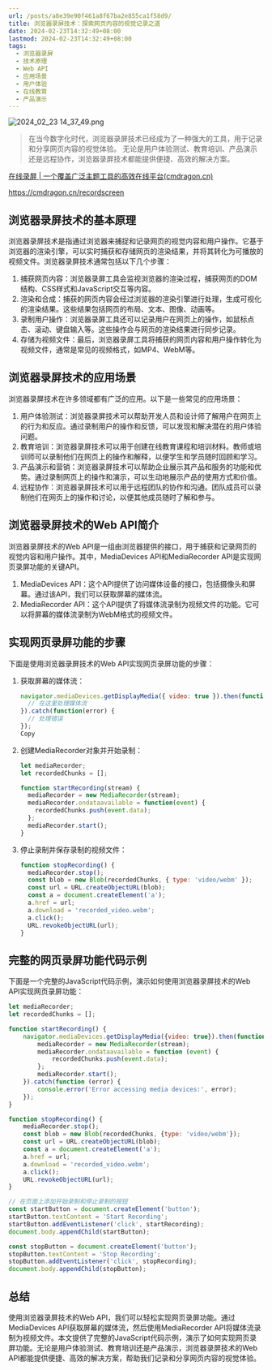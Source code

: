 ```yaml
---
url: /posts/a8e39e90f461a8f67ba2e855ca1f58d9/
title: 浏览器录屏技术：探索网页内容的视觉记录之道
date: 2024-02-23T14:32:49+08:00
lastmod: 2024-02-23T14:32:49+08:00
tags:
  - 浏览器录屏
  - 技术原理
  - Web API
  - 应用场景
  - 用户体验
  - 在线教育
  - 产品演示
---
```


<img src="https://static.cmdragon.cn/blog/images/2024_02_23 14_37_49.png@blog" title="2024_02_23 14_37_49.png" alt="2024_02_23 14_37_49.png"/>

> 在当今数字化时代，浏览器录屏技术已经成为了一种强大的工具，用于记录和分享网页内容的视觉体验。
> 无论是用户体验测试、教育培训、产品演示还是远程协作，浏览器录屏技术都能提供便捷、高效的解决方案。

[在线录屏 | 一个覆盖广泛主题工具的高效在线平台(cmdragon.cn)](https://cmdragon.cn/recordscreen)

https://cmdragon.cn/recordscreen

## 浏览器录屏技术的基本原理

浏览器录屏技术是指通过浏览器来捕捉和记录网页的视觉内容和用户操作。它基于浏览器的渲染引擎，可以实时捕获和存储网页的渲染结果，并将其转化为可播放的视频文件。浏览器录屏技术通常包括以下几个步骤：

1. 捕获网页内容：浏览器录屏工具会监视浏览器的渲染过程，捕获网页的DOM结构、CSS样式和JavaScript交互等内容。
2. 渲染和合成：捕获的网页内容会经过浏览器的渲染引擎进行处理，生成可视化的渲染结果。这些结果包括网页的布局、文本、图像、动画等。
3. 录制用户操作：浏览器录屏工具还可以记录用户在网页上的操作，如鼠标点击、滚动、键盘输入等。这些操作会与网页的渲染结果进行同步记录。
4. 存储为视频文件：最后，浏览器录屏工具将捕获的网页内容和用户操作转化为视频文件，通常是常见的视频格式，如MP4、WebM等。

## 浏览器录屏技术的应用场景

浏览器录屏技术在许多领域都有广泛的应用。以下是一些常见的应用场景：

1. 用户体验测试：浏览器录屏技术可以帮助开发人员和设计师了解用户在网页上的行为和反应。通过录制用户的操作和反馈，可以发现和解决潜在的用户体验问题。
2. 教育培训：浏览器录屏技术可以用于创建在线教育课程和培训材料。教师或培训师可以录制他们在网页上的操作和解释，以便学生和学员随时回顾和学习。
3. 产品演示和营销：浏览器录屏技术可以帮助企业展示其产品和服务的功能和优势。通过录制网页上的操作和演示，可以生动地展示产品的使用方式和价值。
4. 远程协作：浏览器录屏技术可以用于远程团队的协作和沟通。团队成员可以录制他们在网页上的操作和讨论，以便其他成员随时了解和参与。

## 浏览器录屏技术的Web API简介

浏览器录屏技术的Web API是一组由浏览器提供的接口，用于捕获和记录网页的视觉内容和用户操作。其中，MediaDevices
API和MediaRecorder API是实现网页录屏功能的关键API。

1. MediaDevices API：这个API提供了访问媒体设备的接口，包括摄像头和屏幕。通过该API，我们可以获取屏幕的媒体流。
2. MediaRecorder API：这个API提供了将媒体流录制为视频文件的功能。它可以将屏幕的媒体流录制为WebM格式的视频文件。

## 实现网页录屏功能的步骤

下面是使用浏览器录屏技术的Web API实现网页录屏功能的步骤：

1. 获取屏幕的媒体流：

   ```javascript
   navigator.mediaDevices.getDisplayMedia({ video: true }).then(function(stream) {
     // 在这里处理媒体流
   }).catch(function(error) {
     // 处理错误
   });
   Copy
   ```

2. 创建MediaRecorder对象并开始录制：

   ```javascript
   let mediaRecorder;
   let recordedChunks = [];

   function startRecording(stream) {
     mediaRecorder = new MediaRecorder(stream);
     mediaRecorder.ondataavailable = function(event) {
       recordedChunks.push(event.data);
     };
     mediaRecorder.start();
   }
   ```

3. 停止录制并保存录制的视频文件：

   ```javascript
   function stopRecording() {
     mediaRecorder.stop();
     const blob = new Blob(recordedChunks, { type: 'video/webm' });
     const url = URL.createObjectURL(blob);
     const a = document.createElement('a');
     a.href = url;
     a.download = 'recorded_video.webm';
     a.click();
     URL.revokeObjectURL(url);
   }
   ```

## 完整的网页录屏功能代码示例

下面是一个完整的JavaScript代码示例，演示如何使用浏览器录屏技术的Web API实现网页录屏功能：

```javascript
let mediaRecorder;
let recordedChunks = [];

function startRecording() {
    navigator.mediaDevices.getDisplayMedia({video: true}).then(function (stream) {
        mediaRecorder = new MediaRecorder(stream);
        mediaRecorder.ondataavailable = function (event) {
            recordedChunks.push(event.data);
        };
        mediaRecorder.start();
    }).catch(function (error) {
        console.error('Error accessing media devices:', error);
    });
}

function stopRecording() {
    mediaRecorder.stop();
    const blob = new Blob(recordedChunks, {type: 'video/webm'});
    const url = URL.createObjectURL(blob);
    const a = document.createElement('a');
    a.href = url;
    a.download = 'recorded_video.webm';
    a.click();
    URL.revokeObjectURL(url);
}

// 在页面上添加开始录制和停止录制的按钮
const startButton = document.createElement('button');
startButton.textContent = 'Start Recording';
startButton.addEventListener('click', startRecording);
document.body.appendChild(startButton);

const stopButton = document.createElement('button');
stopButton.textContent = 'Stop Recording';
stopButton.addEventListener('click', stopRecording);
document.body.appendChild(stopButton);
```

## 总结

使用浏览器录屏技术的Web API，我们可以轻松实现网页录屏功能。通过MediaDevices API获取屏幕的媒体流，然后使用MediaRecorder
API将媒体流录制为视频文件。本文提供了完整的JavaScript代码示例，演示了如何实现网页录屏功能。无论是用户体验测试、教育培训还是产品演示，浏览器录屏技术的Web
API都能提供便捷、高效的解决方案，帮助我们记录和分享网页内容的视觉体验。